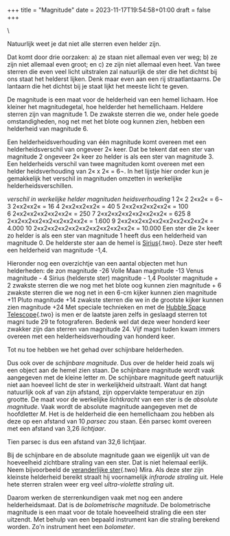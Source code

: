 +++
title = "Magnitude"
date = 2023-11-17T19:54:58+01:00
draft = false
+++

\

Natuurlijk weet je dat niet alle sterren even helder zijn.

Dat komt door drie oorzaken: a) ze staan niet allemaal even ver weg; b)
ze zijn niet allemaal even groot; en c) ze zijn niet allemaal even heet.
Van twee sterren die even veel licht uitstralen zal natuurlijk de ster
die het dichtst bij ons staat het helderst lijken. Denk maar even aan
een rij straatlantaarns. De lantaarn die het dichtst bij je staat lijkt
het meeste licht te geven.

De magnitude is een maat voor de helderheid van een hemel lichaam. Hoe
kleiner het magnitudegetal, hoe helderder het hemellichaam. Heldere
sterren zijn van magnitude 1. De zwakste sterren die we, onder hele
goede omstandigheden, nog net met het blote oog kunnen zien, hebben een
helderheid van magnitude 6.

Een helderheidsverhouding van één magnitude komt overeen met een
helderheidsverschil van ongeveer 2« keer. Dat be tekent dat een ster van
magnitude 2 ongeveer 2« keer zo helder is als een ster van magnitude 3.
Een helderheids verschil van twee magnituden komt overeen met een helder
heidsverhouding van 2« x 2« = 6¬. In het lijstje hier onder kun je
gemakkelijk het verschil in magnituden omzetten in werkelijke
helderheidsverschillen.

*verschil in werkelijke helder magnituden heidsverhouding* 1 2« 2 2«x2«
= 6¬ 3 2«x2«x2« = 16 4 2«x2«x2«x2« = 40 5 2«x2«x2«x2«x2« = 100\
6 2«x2«x2«x2«x2«x2« = 250 7 2«x2«x2«x2«x2«x2«x2« = 625 8
2«x2«x2«x2«x2«x2«x2«x2« = 1.600 9 2«x2«x2«x2«x2«x2«x2«x2«x2« = 4.000 10
2«x2«x2«x2«x2«x2«x2«x2«x2«x2« = 10.000 Een ster die 2« keer zo helder is
als een ster van magnitude 1 heeft dus een helderheid van magnitude 0.
De helderste ster aan de hemel is [Sirius](sirius.html){.two}. Deze ster
heeft een helderheid van magnitude -1,4.

Hieronder nog een overzichtje van een aantal objecten met hun
helderheden: de zon magnitude -26 Volle Maan magnitude -13 Venus
magnitude - 4 Sirius (helderste ster) magnitude - 1,4 Poolster
magnitude + 2 zwakste sterren die we nog met het blote oog kunnen zien
magnitude + 6 zwakste sterren die we nog net in een 6-cm kijker kunnen
zien magnitude +11 Pluto magnitude +14 zwakste sterren die we in de
grootste kijker kunnen zien magnitude +24 Met speciale technieken en met
de [Hubble Space Telescope](hst.html){.two} is men er de laatste jaren
zelfs in geslaagd sterren tot magni tude 29 te fotograferen. Bedenk wel
dat deze weer honderd keer zwakker zijn dan sterren van magnitude 24.
Vijf magni tuden kwam immers overeen met een helderheidsverhouding van
honderd keer.

Tot nu toe hebben we het gehad over schijnbare helderheden.

Dus ook over de *schijnbare magnitude*. Dus over de helder heid zoals
wij een object aan de hemel zien staan. De schijnbare magnitude wordt
vaak aangegeven met de kleine letter *m*. De schijnbare magnitude geeft
natuurlijk niet aan hoeveel licht de ster in werkelijkheid uitstraalt.
Want dat hangt natuurlijk ook af van zijn afstand, zijn oppervlakte
temperatuur en zijn grootte. De maat voor de werkelijke *lichtkracht*
van een ster is de *absolute magnitude*. Vaak wordt de absolute
magnitude aangegeven met de hoofdletter *M*. Het is de helderheid die
een hemellichaam zou hebben als deze op een afstand van 10 *parsec* zou
staan. Eén parsec komt overeen met een afstand van 3,26 *lichtjaar*.

Tien parsec is dus een afstand van 32,6 lichtjaar.

Bij de schijnbare en de absolute magnitude gaan we eigenlijk uit van de
hoeveelheid zichtbare straling van een ster. Dat is niet helemaal
eerlijk. Neem bijvoorbeeld de [veranderlijke ster](verander.html){.two}
Mira. Als deze ster zijn kleinste helderheid bereikt straalt hij
voornamelijk *infrarode straling* uit. Hele hete sterren stralen weer
erg veel *ultra-violette straling* uit.

Daarom werken de sterrenkundigen vaak met nog een andere
helderheidsmaat. Dat is de *bolometrische magnitude*. De bolometrische
magnitude is een maat voor de totale hoeveelheid straling die een ster
uitzendt. Met behulp van een bepaald instrument kan die straling
berekend worden. Zo\'n instrument heet een *bolometer*.
